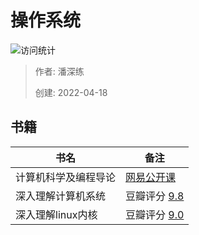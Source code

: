 # 操作系统

![访问统计](https://visitor-badge.glitch.me/badge?page_id=senlypan.qa.02-computer&left_color=blue&right_color=red)

> 作者: 潘深练
>
> 创建: 2022-04-18

## 书籍

书名 | 备注
---- | ---- 
计算机科学及编程导论| [网易公开课](https://open.163.com/newview/movie/free?pid=M6TCSIN1U&mid=M6TCSTQD6/)
深入理解计算机系统| 豆瓣评分 [9.8](https://book.douban.com/subject/26912767/)
深入理解linux内核| 豆瓣评分 [9.0](https://book.douban.com/subject/1767120/)